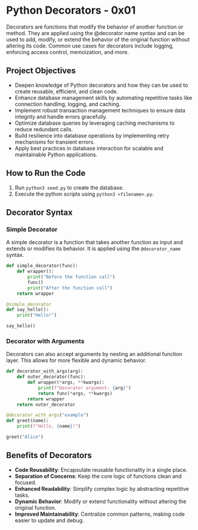 # Python Decorators - 0x01
Decorators are functions that modify the behavior of another function or method. They are applied using the @decorator name syntax and can be used to add, modify, or extend the behavior of the original function without altering its code. Common use cases for decorators include logging, enforcing access control, memoization, and more.

## Project Objectives
- Deepen knowledge of Python decorators and how they can be used to create reusable, efficient, and clean code.
- Enhance database management skills by automating repetitive tasks like connection handling, logging, and caching.
- Implement robust transaction management techniques to ensure data integrity and handle errors gracefully.
- Optimize database queries by leveraging caching mechanisms to reduce redundant calls.
- Build resilience into database operations by implementing retry mechanisms for transient errors.
- Apply best practices in database interaction for scalable and maintainable Python applications.

## How to Run the Code

1. Run `python3 seed.py` to create the database.
2. Execute the python scripts using `python3 <filename>.py`.

## Decorator Syntax
### Simple Decorator
A simple decorator is a function that takes another function as input and extends or modifies its behavior. It is applied using the `@decorator_name` syntax.

```python
def simple_decorator(func):
    def wrapper():
        print("Before the function call")
        func()
        print("After the function call")
    return wrapper

@simple_decorator
def say_hello():
    print("Hello!")

say_hello()
```

### Decorator with Arguments
Decorators can also accept arguments by nesting an additional function layer. This allows for more flexible and dynamic behavior.

```python
def decorator_with_args(arg):
    def outer_decorator(func):
        def wrapper(*args, **kwargs):
            print(f"Decorator argument: {arg}")
            return func(*args, **kwargs)
        return wrapper
    return outer_decorator

@decorator_with_args("example")
def greet(name):
    print(f"Hello, {name}!")

greet("Alice")
```

## Benefits of Decorators
- **Code Reusability**: Encapsulate reusable functionality in a single place.
- **Separation of Concerns**: Keep the core logic of functions clean and focused.
- **Enhanced Readability**: Simplify complex logic by abstracting repetitive tasks.
- **Dynamic Behavior**: Modify or extend functionality without altering the original function.
- **Improved Maintainability**: Centralize common patterns, making code easier to update and debug.
